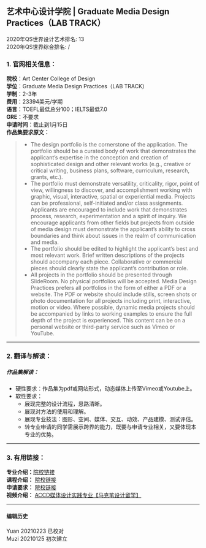 ## 艺术中心设计学院 | Graduate Media Design Practices（LAB TRACK）

2020年QS世界设计艺术排名: 13  
2020年QS世界综合排名: /  

### 1. 官网相关信息：  

**院校**：Art Center College of Design  
**学位**：Graduate Media Design Practices（LAB TRACK）  
**学制**：2-3年  
**费用**：23394美元/学期  
**语言**：TOEFL最低总分100；IELTS最低7.0  
**GRE**：不要求  
**申请时间**：截止到1月15日  
**作品集要求原文：**   

> - The design portfolio is the cornerstone of the application. The portfolio should be a curated body of work that demonstrates the applicant’s expertise in the conception and creation of sophisticated design and other relevant works (e.g., creative or critical writing, business plans, software, curriculum, research, grants, etc.).
> - The portfolio must demonstrate versatility, criticality, rigor, point of view, willingness to discover, and accomplishment working with graphic, visual, interactive, spatial or experiential media. Projects can be professional, self-initiated and/or class assignments. Applicants are encouraged to include work that demonstrates process, research, experimentation and a spirit of inquiry. We encourage applicants from other fields but projects from outside of media design must demonstrate the applicant’s ability to cross boundaries and think about issues in the realm of communication and media.
> - The portfolio should be edited to highlight the applicant’s best and most relevant work. Brief written descriptions of the projects should accompany each piece. Collaborative or commercial pieces should clearly state the applicant’s contribution or role.
> - All projects in the portfolio should be presented through SlideRoom. No physical portfolios will be accepted. Media Design Practices prefers all portfolios in the form of either a PDF or a website. The PDF or website should include stills, screen shots or photo documentation for all projects including print, interactive, motion or video. Where possible, dynamic media projects should be accompanied by links to working examples to ensure the full depth of the project is experienced. This content can be on a personal website or third-party service such as Vimeo or YouTube.



---

### 2. 翻译与解读：

##### 作品集解读：
- 硬性要求：作品集为pdf或网站形式，动态媒体上传至Vimeo或Youtube上。  
- 软性要求：  
  - 展现完整的设计流程，思路清晰。  
  - 展现对方法的使用和理解。  
  - 展现专业技法：图形、空间、媒体、交互、动效、产品建模、测试评估。  
  - 转专业申请的同学需展示跨界的能力，既要与申请专业相关，又要体现本专业的优势。  


---
### 3. 有用链接：  


**专业介绍：**[院校链接](http://www.artcenter.edu/academics/graduate-degrees/media-design-practices/overview.html)  
**课程介绍：** [院校链接](http://www.artcenter.edu/academics/graduate-degrees/media-design-practices/course-of-study/overview.html)  
**申请要求：** [院校链接](http://www.artcenter.edu/admissions/graduate-admissions/application-requirements.html)  
**视频介绍：** [ACCD媒体设计实践专业【马克笔设计留学】](https://www.bilibili.com/video/av24691067)  


---



#### 编辑历史
Yuan 20210223 已校对  
Muzi 20210125 初次建立  
